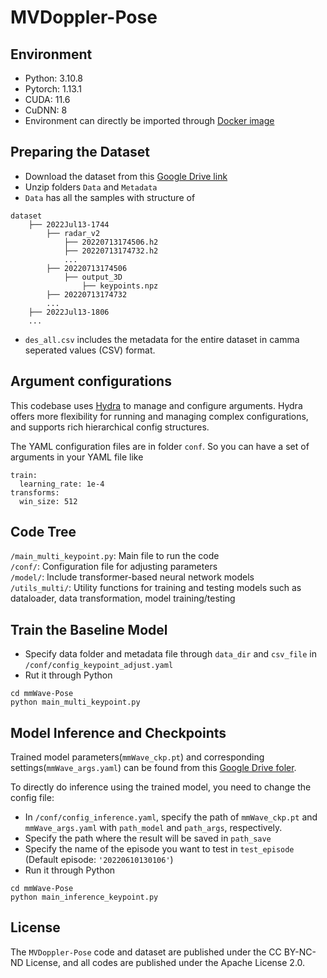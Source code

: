 # MVDoppler-Pose

## Environment
* Python: 3.10.8
* Pytorch: 1.13.1
* CUDA: 11.6
* CuDNN: 8
* Environment can directly be imported through [Docker image](https://hub.docker.com/repository/docker/gogoho88/stanford_mmwave/tags/v3/sha256-481efb7f0500f3657296cd8e1320404887e18f49a2e6683fbcec18d6a9e7d212)

## Preparing the Dataset
* Download the dataset from this [Google Drive link](https://drive.google.com/drive/folders/11e_L9glHIoE5O8o1kukAA-M_2me60Vmy?usp=share_link)
* Unzip folders `Data` and `Metadata`
* `Data` has all the samples with structure of
```
dataset
    ├── 2022Jul13-1744
        ├── radar_v2
            ├── 20220713174506.h2
            ├── 20220713174732.h2	
            ...
        ├── 20220713174506
            ├── output_3D
                ├── keypoints.npz
        ├── 20220713174732
        ...
    ├── 2022Jul13-1806
    ...
```
* `des_all.csv` includes the metadata for the entire dataset in camma seperated values (CSV) format.<br>

## Argument configurations
This codebase uses [Hydra](https://github.com/facebookresearch/hydra) to manage and configure arguments. Hydra offers more flexibility for running and managing complex configurations, and supports rich hierarchical config structures.

The YAML configuration files are in folder `conf`. So you can have a set of arguments in your YAML file like
```
train:
  learning_rate: 1e-4
transforms: 
  win_size: 512
```

## Code Tree
`/main_multi_keypoint.py`: Main file to run the code<br>
`/conf/`: Configuration file for adjusting parameters<br>
`/model/`: Include transformer-based neural network models<br>
`/utils_multi/`: Utility functions for training and testing models such as dataloader, data transformation, model training/testing 

## Train the Baseline Model
* Specify data folder and metadata file through `data_dir` and `csv_file` in `/conf/config_keypoint_adjust.yaml`
* Rut it through Python
```
cd mmWave-Pose
python main_multi_keypoint.py
```

## Model Inference and Checkpoints
Trained model parameters(`mmWave_ckp.pt`) and corresponding settings(`mmWave_args.yaml`) can be found from this [Google Drive foler](https://drive.google.com/drive/folders/14V7mFEtczBaoboiaauckpzQSx9Bv3Sh4?usp=share_link).

To directly do inference using the trained model, you need to change the config file:
* In `/conf/config_inference.yaml`, specify the path of `mmWave_ckp.pt` and `mmWave_args.yaml` with `path_model` and `path_args`, respectively.
* Specify the path where the result will be saved in `path_save`
* Specify the name of the episode you want to test in `test_episode` (Default episode: `'20220610130106'`)
* Run it through Python
```
cd mmWave-Pose
python main_inference_keypoint.py
```

## License
The `MVDoppler-Pose` code and dataset are published under the CC BY-NC-ND License, and all codes are published under the Apache License 2.0.